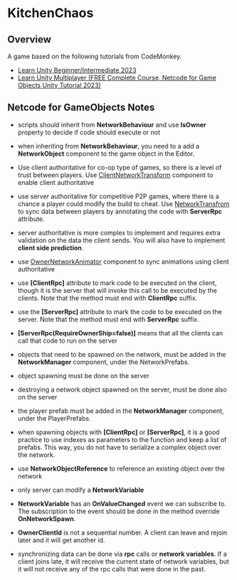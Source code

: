 # KitchenChaos

## Overview
A game based on the following tutorials from CodeMonkey.
- [Learn Unity Beginner/Intermediate 2023](https://www.youtube.com/watch?v=AmGSEH7QcDg)
- [Learn Unity Multiplayer (FREE Complete Course, Netcode for Game Objects Unity Tutorial 2023)](https://www.youtube.com/watch?v=7glCsF9fv3s)

## Netcode for GameObjects Notes

- scripts should inherit from __NetworkBehaviour__ and use __IsOwner__ property to decide if code should execute or not

- when inheriting from __NetworkBehaviour__, you need to a add a __NetworkObject__ component to the game object in the Editor.

- Use client authoritative  for co-op type of games, so there is a level of trust between players. Use [ClientNetworkTransform](https://docs-multiplayer.unity3d.com/netcode/current/components/networktransform#clientnetworktransform) component to enable client authoritative 

- use server authoritative  for competitive P2P games, where there is a chance a player could modify the build to cheat. Use [NetworkTransfrom](https://docs-multiplayer.unity3d.com/netcode/current/components/networktransform) to sync data between players by annotating the code with __ServerRpc__ attribute. 

- server authoritative is more complex to implement and requires extra validation on the data the client sends. You will also have to implement __client side prediction__.

- use [OwnerNetworkAnimator](https://docs-multiplayer.unity3d.com/netcode/current/components/networkanimator#owner-authoritative-mode) component to sync animations using client authoritative

- use __[ClientRpc]__ attribute to mark code to be executed on the client, though it is the server that will invoke this call to be executed by the clients. Note that the method must end with __ClientRpc__ suffix.

- use the __[ServerRpc]__ attribute to mark the code to be executed on the server. Note that the method must end with __ServerRpc__ suffix. 

- __[ServerRpc(RequireOwnerShip=false)]__ means that all the clients can call that code to run on the server

- objects that need to be spawned on the network, must be added in the __NetworkManager__ component, under the NetworkPrefabs. 

- object spawning must be done on the server

- destroying a network object spawned on the server, must be done also on the server

- the player prefab must be added in the __NetworkManager__ component, under the PlayerPrefabs.

- when spawning objects with __[ClientRpc]__ or __[ServerRpc]__, it is a good practice to use indexes as parameters to the function and keep a list of prefabs. This way, you do not have to serialize a complex object over the network.

- use __NetworkObjectReference__ to reference an existing object over the network

- only server can modify a __NetworkVariable__

- __NetworkVariable__ has an __OnValueChanged__ event we can subscribe to. The subscription to the event should be done in the method override __OnNetworkSpawn__.

- __OwnerClientId__ is not a sequential number. A client can leave and rejoin later and it will get another id.

- synchronizing data can be done via __rpc__ calls or __network variables__. If a client joins late, it will receive the current state of network variables, but it will not receive any of the rpc calls that were done in the past.

